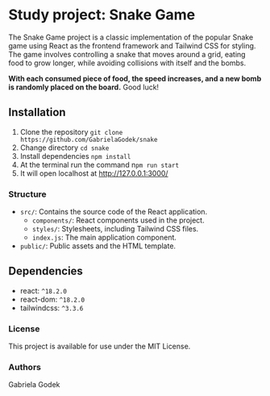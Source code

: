 # Study project: Snake Game
The Snake Game project is a classic implementation of the popular Snake game using React as the frontend framework and Tailwind CSS for styling. The game involves controlling a snake that moves around a grid, eating food to grow longer, while avoiding collisions with itself and the bombs.

**With each consumed piece of food, the speed increases, and a new bomb is randomly placed on the board.**
Good luck!

## Installation
1. Clone the repository `git clone https://github.com/GabrielaGodek/snake`
2. Change directory `cd snake`
3. Install dependencies `npm install`
4. At the terminal run the command n`pm run start`
5. It will open localhost at http://127.0.0.1:3000/

### Structure
- `src/`: Contains the source code of the React application.
  - `components/`: React components used in the project.
  - `styles/`: Stylesheets, including Tailwind CSS files.
  - `index.js`: The main application component.
- `public/`: Public assets and the HTML template.

## Dependencies
- react: `^18.2.0` 
- react-dom: `^18.2.0`
- tailwindcss: `^3.3.6` 


### License
This project is available for use under the MIT License.

### Authors
Gabriela Godek